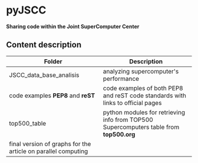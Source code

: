 # **pyJSCC**
**Sharing code within the Joint SuperComputer Center**

## Content description

Folder| Description
------|-------------
JSCC_data_base_analisis| analyzing supercomputer's performance
code examples **PEP8** and **reST**| code examples of both PEP8 and reST code standards with links to official pages
top500_table| python modules for retrieving info from TOP500 Supercomputers table from **top500.org**
final version of graphs for the article on parallel computing|


